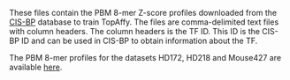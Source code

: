 These files contain the PBM 8-mer Z-score profiles downloaded from the [CIS-BP](http://cisbp.ccbr.utoronto.ca/) database to train TopAffy. The files are comma-delimited text files with column headers. The column headers is the TF ID. This ID is the CIS-BP ID and can be used in CIS-BP to obtain information about the TF.

The PBM 8-mer profiles for the datasets HD172, HD218 and Mouse427 are available [here](http://www.cs.mun.ca/~lourdes/PBM_Profiles_HD_Mouse.tar.gz).
